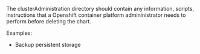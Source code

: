 The clusterAdministration directory should contain any information, scripts, instructions that a Openshift container platform  admininistrator needs to perform before deleting the chart.

Examples:
- Backup persistent storage



 


